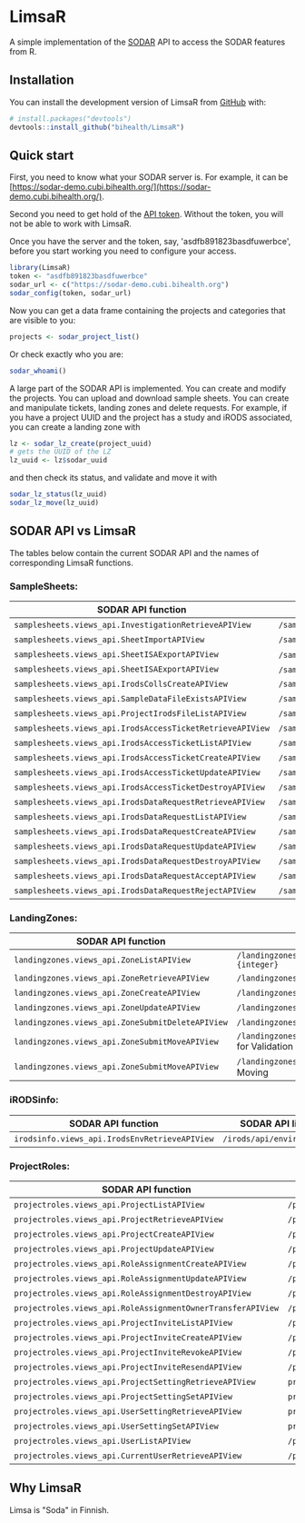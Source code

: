 
# LimsaR

<!-- badges: start -->
<!-- badges: end -->

A simple implementation of the
[SODAR](https://www.cubi.bihealth.org/software/sodar/) API to access the
SODAR features from R.

## Installation

You can install the development version of LimsaR from [GitHub](https://github.com/) with:

``` r
# install.packages("devtools")
devtools::install_github("bihealth/LimsaR")
```

## Quick start

First, you need to know what your SODAR server is. For example, it can be 
[https://sodar-demo.cubi.bihealth.org/](https://sodar-demo.cubi.bihealth.org/).

Second you need to get hold of the 
[API token](https://sodar-server.readthedocs.io/en/latest/ui_api_tokens.html). 
Without the token, you will not be able to work with LimsaR.

Once you have the server and the token, say, 'asdfb891823basdfuwerbce',
before you start working you need to configure your access. 


```r
library(LimsaR)
token <- "asdfb891823basdfuwerbce"
sodar_url <- c("https://sodar-demo.cubi.bihealth.org")
sodar_config(token, sodar_url)
```

Now you can get a data frame containing the projects and categories that
are visible to you:


```r
projects <- sodar_project_list()
```

Or check exactly who you are:

```r
sodar_whoami()
```

A large part of the SODAR API is implemented. You can create and modify the
projects. You can upload and download sample sheets. You can create and
manipulate tickets, landing zones and delete requests. For example, if you
have a project UUID and the project has a study and iRODS associated, you
can create a landing zone with

```r
lz <- sodar_lz_create(project_uuid)
# gets the UUID of the LZ
lz_uuid <- lz$sodar_uuid
```

and then check its status, and validate and move it with

```r
sodar_lz_status(lz_uuid)
sodar_lz_move(lz_uuid)
```


## SODAR API vs LimsaR

The tables below contain the current SODAR API and the names of
corresponding LimsaR functions.


### SampleSheets:

| SODAR API function | SODAR API link | Section | Description | LimsaR function |
|--------------------|----------------|---------|-------------|-----------------|
| `samplesheets.views_api.InvestigationRetrieveAPIView` | `/samplesheets/api/investigation/retrieve/{Project.sodar_uuid}`  | SampleSheets |   |  `sodar_investigation_retrieve`  |
| `samplesheets.views_api.SheetImportAPIView` | `/samplesheets/api/import/{Project.sodar_uuid}`  | SampleSheets |   |  `sodar_sheet_import`  |
| `samplesheets.views_api.SheetISAExportAPIView` | `/samplesheets/api/export/zip/{Project.sodar_uuid}`  for zip export | SampleSheets |   |  `sodar_sheet_export_zip`  |
| `samplesheets.views_api.SheetISAExportAPIView` | `/samplesheets/api/export/json/{Project.sodar_uuid}`  for JSON export | SampleSheets |   |  `sodar_sheet_export_json`  |
| `samplesheets.views_api.IrodsCollsCreateAPIView` | `/samplesheets/api/irods/collections/create/{Project.sodar_uuid}`  | SampleSheets |   |  `sodar_create_irods`  |
| `samplesheets.views_api.SampleDataFileExistsAPIView` | `/samplesheets/api/file/exists`  | SampleSheets |   |  `sodar_file_exists`  |
| `samplesheets.views_api.ProjectIrodsFileListAPIView` | `/samplesheets/api/file/list/{Project.sodar_uuid}`  | SampleSheets |   |  `sodar_file_list`  |
| `samplesheets.views_api.IrodsAccessTicketRetrieveAPIView` | `/samplesheets/api/irods/ticket/retrieve/{IrodsAccessTicket.sodar_uuid}`  | SampleSheets |   |  `sodar_ticket_retrieve`  |
| `samplesheets.views_api.IrodsAccessTicketListAPIView` | `/samplesheets/api/irods/ticket/list/{Project.sodar_uuid}`  | SampleSheets |   |  `sodar_ticket_list`  |
| `samplesheets.views_api.IrodsAccessTicketCreateAPIView` | `/samplesheets/api/irods/ticket/create/{Project.sodar_uuid}`  | SampleSheets |   |  `sodar_ticket_create`  |
| `samplesheets.views_api.IrodsAccessTicketUpdateAPIView` | `/samplesheets/api/irods/ticket/update/{IrodsAccessTicket.sodar_uuid}`  | SampleSheets |   |  ``  |
| `samplesheets.views_api.IrodsAccessTicketDestroyAPIView` | `/samplesheets/api/irods/ticket/delete/{IrodsAccessTicket.sodar_uuid}`  | SampleSheets |   |  `sodar_ticket_delete`  |
| `samplesheets.views_api.IrodsDataRequestRetrieveAPIView` | `/samplesheets/api/irods/request/retrieve/{IrodsDataRequest.sodar_uuid}`  | SampleSheets |   |  ``  |
| `samplesheets.views_api.IrodsDataRequestListAPIView` | `/samplesheets/api/irods/requests/{Project.sodar_uuid}`  | SampleSheets |   |  `sodar_request_list`  |
| `samplesheets.views_api.IrodsDataRequestCreateAPIView` | `/samplesheets/api/irods/request/create/{Project.sodar_uuid}`  | SampleSheets |   |  ``  |
| `samplesheets.views_api.IrodsDataRequestUpdateAPIView` | `/samplesheets/api/irods/request/update/{IrodsDataRequest.sodar_uuid}`  | SampleSheets |   |  ``  |
| `samplesheets.views_api.IrodsDataRequestDestroyAPIView` | `/samplesheets/api/irods/request/delete/{IrodsDataRequest.sodar_uuid}`  | SampleSheets |   |  `sodar_delete_request`  |
| `samplesheets.views_api.IrodsDataRequestAcceptAPIView` | `/samplesheets/api/irods/request/accept/{IrodsDataRequest.sodar_uuid}`  | SampleSheets |   |  `sodar_request_accept`  |
| `samplesheets.views_api.IrodsDataRequestRejectAPIView` | `/samplesheets/api/irods/request/reject/{IrodsDataRequest.sodar_uuid}`  | SampleSheets |   |  `sodar_request_reject`  |



### LandingZones:

| SODAR API function | SODAR API link | Section | Description | LimsaR function |
|--------------------|----------------|---------|-------------|-----------------|
| `landingzones.views_api.ZoneListAPIView` | `/landingzones/api/list/{Project.sodar_uuid}?finished={integer}`  | LandingZones |   |  `sodar_lz_list`  |
| `landingzones.views_api.ZoneRetrieveAPIView` | `/landingzones/api/retrieve/{LandingZone.sodar_uuid}`  | LandingZones |   |  `sodar_lz_retrieve`  |
| `landingzones.views_api.ZoneCreateAPIView` | `/landingzones/api/create/{Project.sodar_uuid}`  | LandingZones |   |  `sodar_lz_create`  |
| `landingzones.views_api.ZoneUpdateAPIView` | `/landingzones/api/update/{LandingZone.sodar_uuid}`  | LandingZones |   |  ``  |
| `landingzones.views_api.ZoneSubmitDeleteAPIView` | `/landingzones/api/submit/delete/{LandingZone.sodar_uuid}`  | LandingZones |   |  `sodar_lz_delete`  |
| `landingzones.views_api.ZoneSubmitMoveAPIView` | `/landingzones/api/submit/validate/{LandingZone.sodar_uuid}`  for Validation | LandingZones |   |  `sodar_lz_validate`  |
| `landingzones.views_api.ZoneSubmitMoveAPIView` | `/landingzones/api/submit/move/{LandingZone.sodar_uuid}`  for Moving | LandingZones |   |  `sodar_lz_move`  |



### iRODSinfo:

| SODAR API function | SODAR API link | Section | Description | LimsaR function |
|--------------------|----------------|---------|-------------|-----------------|
| `irodsinfo.views_api.IrodsEnvRetrieveAPIView` | `/irods/api/environment`  | iRODSinfo |   |  `sodar_irods_configuration`  |


### ProjectRoles:

| SODAR API function | SODAR API link | Section | Description | LimsaR function |
|--------------------|----------------|---------|-------------|-----------------|
| `projectroles.views_api.ProjectListAPIView` | `/project/api/list`  | ProjectRoles |   |  `sodar_project_list`  |
| `projectroles.views_api.ProjectRetrieveAPIView` | `/project/api/retrieve/{Project.sodar_uuid}`  | ProjectRoles |   |  `sodar_project_retrieve`  |
| `projectroles.views_api.ProjectCreateAPIView` | `/project/api/create`  | ProjectRoles |   |  `sodar_project_create`  |
| `projectroles.views_api.ProjectUpdateAPIView` | `/project/api/update/{Project.sodar_uuid}`  | ProjectRoles |   |  `sodar_project_update`  |
| `projectroles.views_api.RoleAssignmentCreateAPIView` | `/project/api/roles/create/{Project.sodar_uuid}`  | ProjectRoles |   |  ``  |
| `projectroles.views_api.RoleAssignmentUpdateAPIView` | `/project/api/roles/update/{RoleAssignment.sodar_uuid}`  | ProjectRoles |   |  ``  |
| `projectroles.views_api.RoleAssignmentDestroyAPIView` | `/project/api/roles/destroy/{RoleAssignment.sodar_uuid}`  | ProjectRoles |   |  ``  |
| `projectroles.views_api.RoleAssignmentOwnerTransferAPIView` | `/project/api/roles/owner-transfer/{Project.sodar_uuid}`  | ProjectRoles |   |  ``  |
| `projectroles.views_api.ProjectInviteListAPIView` | `/project/api/invites/list/{Project.sodar_uuid}`  | ProjectRoles |   |  ``  |
| `projectroles.views_api.ProjectInviteCreateAPIView` | `/project/api/invites/create/{Project.sodar_uuid}`  | ProjectRoles |   |  ``  |
| `projectroles.views_api.ProjectInviteRevokeAPIView` | `/project/api/invites/revoke/{ProjectInvite.sodar_uuid}`  | ProjectRoles |   |  ``  |
| `projectroles.views_api.ProjectInviteResendAPIView` | `/project/api/invites/resend/{ProjectInvite.sodar_uuid}`  | ProjectRoles |   |  ``  |
| `projectroles.views_api.ProjectSettingRetrieveAPIView` | `project/api/settings/retrieve/{Project.sodar_uuid}`  | ProjectRoles |   |  ``  |
| `projectroles.views_api.ProjectSettingSetAPIView` | `project/api/settings/set/{Project.sodar_uuid}`  | ProjectRoles |   |  ``  |
| `projectroles.views_api.UserSettingRetrieveAPIView` | `project/api/settings/retrieve/user`  | ProjectRoles |   |  ``  |
| `projectroles.views_api.UserSettingSetAPIView` | `project/api/settings/set/user`  | ProjectRoles |   |  ``  |
| `projectroles.views_api.UserListAPIView` | `/project/api/users/list`  | ProjectRoles |   |  ``  |
| `projectroles.views_api.CurrentUserRetrieveAPIView` | `/project/api/users/current`  | ProjectRoles |   |  `sodar_whoami`  |





## Why LimsaR

Limsa is "Soda" in Finnish.
